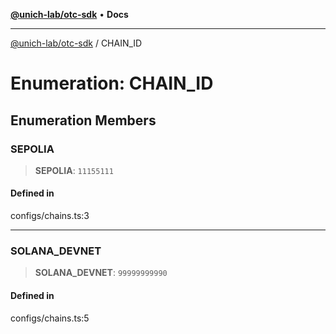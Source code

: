 [**@unich-lab/otc-sdk**](../README.md) • **Docs**

***

[@unich-lab/otc-sdk](../globals.md) / CHAIN\_ID

# Enumeration: CHAIN\_ID

## Enumeration Members

### SEPOLIA

> **SEPOLIA**: `11155111`

#### Defined in

configs/chains.ts:3

***

### SOLANA\_DEVNET

> **SOLANA\_DEVNET**: `99999999990`

#### Defined in

configs/chains.ts:5
